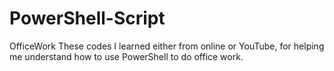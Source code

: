 # PowerShell-Script
OfficeWork
These codes I learned either from online or YouTube, for helping me understand how to use PowerShell to do office work.
